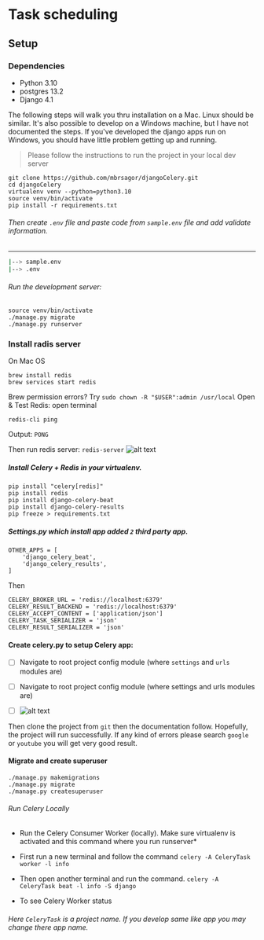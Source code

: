 # Task scheduling

## Setup

### Dependencies

- Python 3.10
- postgres 13.2
- Django 4.1

The following steps will walk you thru installation on a Mac. Linux should be similar.
It's also possible to develop on a Windows machine, but I have not documented the steps.
If you've developed the django apps run on Windows, you should have little problem getting
up and running.

> Please follow the instructions to run the project in your local dev server

```base
git clone https://github.com/mbrsagor/djangoCelery.git
cd djangoCelery
virtualenv venv --python=python3.10
source venv/bin/activate
pip install -r requirements.txt
```

###### Then create ``.env`` file and paste code from `sample.env` file and add validate information.

-------------------------------------------
```bash
|--> sample.env
|--> .env
```

###### Run the development server:
```
source venv/bin/activate
./manage.py migrate
./manage.py runserver
```


### Install radis server

On Mac OS
```
brew install redis
brew services start redis
```

Brew permission errors? Try `sudo chown -R "$USER":admin /usr/local`
Open & Test Redis: open terminal

```
redis-cli ping
```

Output:
`PONG`

Then run redis server: `redis-server`
![alt text](https://res.cloudinary.com/mbrsagor/image/upload/v1589358011/Screenshot_2020-05-13_at_2.16.29_PM_v9uglj.png)

##### Install Celery + Redis in your virtualenv.

```
pip install "celery[redis]"
pip install redis
pip install django-celery-beat
pip install django-celery-results
pip freeze > requirements.txt
```

##### Settings.py which install app added `2` third party app.

```
OTHER_APPS = [
    'django_celery_beat',
    'django_celery_results',
]
```

Then

```
CELERY_BROKER_URL = 'redis://localhost:6379'
CELERY_RESULT_BACKEND = 'redis://localhost:6379'
CELERY_ACCEPT_CONTENT = ['application/json']
CELERY_TASK_SERIALIZER = 'json'
CELERY_RESULT_SERIALIZER = 'json'
```

#### Create celery.py to setup Celery app:

- [ ] Navigate to root project config module (where `settings` and `urls` modules are)
- [ ] Navigate to root project config module (where settings and urls modules are)

- [ ] ![alt text](https://res.cloudinary.com/mbrsagor/image/upload/v1589358693/celery_frfxio.png)

Then clone the project from `git` then the documentation follow. Hopefully, the project will run successfully. If any
kind of errors please search `google` or `youtube` you will get very good result.

#### Migrate and create superuser

```
./manage.py makemigrations
./manage.py migrate
./manage.py createsuperuser
```

###### Run Celery Locally

- Run the Celery Consumer Worker (locally). Make sure virtualenv is activated and this command where you run runserver\*

* First run a new terminal and follow the command
  `celery -A CeleryTask worker -l info`

* Then open another terminal and run the command.
  `celery -A CeleryTask beat -l info -S django`

- To see Celery Worker status

###### Here `CeleryTask` is a project name. If you develop same like app you may change there app name.
